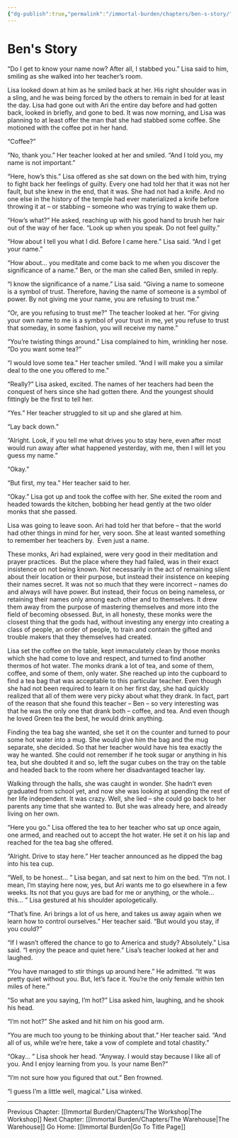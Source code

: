 ```yaml
---
{"dg-publish":true,"permalink":"/immortal-burden/chapters/ben-s-story/"}
---
```


# Ben's Story
“Do I get to know your name now? After all, I stabbed you.” Lisa said to him, smiling as she walked into her teacher’s room.

Lisa looked down at him as he smiled back at her. His right shoulder was in a sling, and he was being forced by the others to remain in bed for at least the day. Lisa had gone out with Ari the entire day before and had gotten back, looked in briefly, and gone to bed. It was now morning, and Lisa was planning to at least offer the man that she had stabbed some coffee. She motioned with the coffee pot in her hand.

“Coffee?”

“No, thank you.” Her teacher looked at her and smiled. “And I told you, my name is not important.”

“Here, how’s this.” Lisa offered as she sat down on the bed with him, trying to fight back her feelings of guilty. Every one had told her that it was not her fault, but she knew in the end, that it was. She had not had a knife. And no one else in the history of the temple had ever materialized a knife before throwing it at – or stabbing – someone who was trying to wake them up.

“How’s what?” He asked, reaching up with his good hand to brush her hair out of the way of her face. “Look up when you speak. Do not feel guilty.”

“How about I tell you what I did. Before I came here.” Lisa said. “And I get your name.”

“How about... you meditate and come back to me when you discover the significance of a name.” Ben, or the man she called Ben, smiled in reply.

“I know the significance of a name.” Lisa said. “Giving a name to someone is a symbol of trust. Therefore, having the name of someone is a symbol of power. By not giving me your name, you are refusing to trust me.”

“Or, are you refusing to trust me?” The teacher looked at her. “For giving your own name to me is a symbol of your trust in me, yet you refuse to trust that someday, in some fashion, you will receive my name.”

“You’re twisting things around.” Lisa complained to him, wrinkling her nose. “Do you want some tea?”

“I would love some tea.” Her teacher smiled. “And I will make you a similar deal to the one you offered to me.”

“Really?” Lisa asked, excited. The names of her teachers had been the conquest of hers since she had gotten there. And the youngest should fittingly be the first to tell her.

“Yes.” Her teacher struggled to sit up and she glared at him.

“Lay back down.”

“Alright. Look, if you tell me what drives you to stay here, even after most would run away after what happened yesterday, with me, then I will let you guess my name.”

“Okay.”

“But first, my tea.” Her teacher said to her.

“Okay.” Lisa got up and took the coffee with her. She exited the room and headed towards the kitchen, bobbing her head gently at the two older monks that she passed.

Lisa was going to leave soon. Ari had told her that before – that the world had other things in mind for her, very soon. She at least wanted something to remember her teachers by.  Even just a name.

These monks, Ari had explained, were very good in their meditation and prayer practices.  But the place where they had failed, was in their exact insistence on not being known. Not necessarily in the act of remaining silent about their location or their purpose, but instead their insistence on keeping their names secret. It was not so much that they were incorrect – names do and always will have power. But instead, their focus on being nameless, or retaining their names only among each other and to themselves. It drew them away from the purpose of mastering themselves and more into the field of becoming obsessed. But, in all honesty, these monks were the closest thing that the gods had, without investing any energy into creating a class of people, an order of people, to train and contain the gifted and trouble makers that they themselves had created.

Lisa set the coffee on the table, kept immaculately clean by those monks which she had come to love and respect, and turned to find another thermos of hot water. The monks drank a lot of tea, and some of them, coffee, and some of them, only water. She reached up into the cupboard to find a tea bag that was acceptable to this particular teacher. Even though she had not been required to learn it on her first day, she had quickly realized that all of them were very picky about what they drank. In fact, part of the reason that she found this teacher – Ben – so very interesting was that he was the only one that drank both – coffee, and tea. And even though he loved Green tea the best, he would drink anything.

Finding the tea bag she wanted, she set it on the counter and turned to pour some hot water into a mug. She would give him the bag and the mug separate, she decided. So that her teacher would have his tea exactly the way he wanted. She could not remember if he took sugar or anything in his tea, but she doubted it and so, left the sugar cubes on the tray on the table and headed back to the room where her disadvantaged teacher lay.

Walking through the halls, she was caught in wonder. She hadn’t even graduated from school yet, and now she was looking at spending the rest of her life independent. It was crazy. Well, she lied – she could go back to her parents any time that she wanted to. But she was already here, and already living on her own.

“Here you go.” Lisa offered the tea to her teacher who sat up once again, one armed, and reached out to accept the hot water. He set it on his lap and reached for the tea bag she offered.

“Alright. Drive to stay here.” Her teacher announced as he dipped the bag into his tea cup.

“Well, to be honest... ” Lisa began, and sat next to him on the bed. “I’m not. I mean, I’m staying here now, yes, but Ari wants me to go elsewhere in a few weeks. Its not that you guys are bad for me or anything, or the whole... this... ” Lisa gestured at his shoulder apologetically.

“That’s fine. Ari brings a lot of us here, and takes us away again when we learn how to control ourselves.” Her teacher said. “But would you stay, if you could?”

“If I wasn’t offered the chance to go to America and study? Absolutely.” Lisa said. “I enjoy the peace and quiet here.” Lisa’s teacher looked at her and laughed.

“You have managed to stir things up around here.” He admitted. “It was pretty quiet without you. But, let’s face it. You’re the only female within ten miles of here.”

“So what are you saying, I’m hot?” Lisa asked him, laughing, and he shook his head.

“I’m not hot?” She asked and hit him on his good arm.

“You are much too young to be thinking about that.” Her teacher said. “And all of us, while we’re here, take a vow of complete and total chastity.”

“Okay... ” Lisa shook her head. “Anyway. I would stay because I like all of you. And I enjoy learning from you. Is your name Ben?”

“I’m not sure how you figured that out.” Ben frowned.

“I guess I’m a little well, magical.” Lisa winked.

---
Previous Chapter: [[Immortal Burden/Chapters/The Workshop\|The Workshop]]
Next Chapter: [[Immortal Burden/Chapters/The Warehouse\|The Warehouse]]
Go Home: [[Immortal Burden\|Go To Title Page]]
  